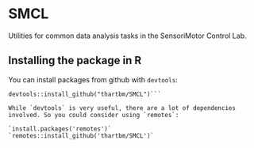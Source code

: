 # SMCL
Utilities for common data analysis tasks in the SensoriMotor Control Lab.

## Installing the package in R

You can install packages from github with `devtools`: 

```install.packages('devtools')
devtools::install_github("thartbm/SMCL")```

While `devtools` is very useful, there are a lot of dependencies involved. So you could consider using `remotes`:

`install.packages('remotes')`
`remotes::install_github('thartbm/SMCL')`

